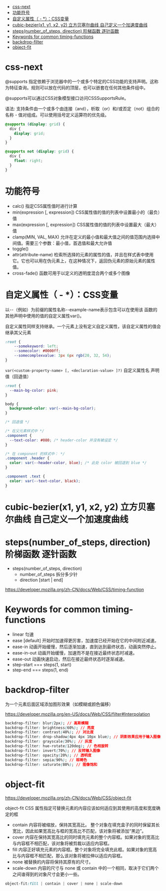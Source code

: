 <!-- TOC -->

- [css-next](#css-next)
- [功能符号](#功能符号)
- [自定义属性（ - *）：CSS变量](#自定义属性---css变量)
- [cubic-bezier(x1, y1, x2, y2) 立方贝塞尔曲线 自己定义一个加速度曲线](#cubic-bezierx1-y1-x2-y2-立方贝塞尔曲线-自己定义一个加速度曲线)
- [steps(number_of_steps, direction) 阶梯函数 逐针函数](#stepsnumber_of_steps-direction-阶梯函数-逐针函数)
- [Keywords for common timing-functions](#keywords-for-common-timing-functions)
- [backdrop-filter](#backdrop-filter)
- [object-fit](#object-fit)

<!-- /TOC -->

# css-next

@supports 指定依赖于浏览器中的一个或多个特定的CSS功能的支持声明。这称为特征查询。规则可以放在代码的顶层，也可以嵌套在任何其他条件组中。

@supports可以通过CSS对象模型接口访问CSSSupportsRule。

语法: 支持条件由一个或多个由连接（and），析取（or）和/或否定（not）组合的名称 - 值对组成。可以使用括号定义运算符的优先级。

```css 
@supports (display: grid) {
  div {
    display: grid;
  }
}

@supports not (display: grid) {
  div {
    float: right;
  }
}
```


# 功能符号

* calc()  指定CSS属性值时进行计算
* min(expression [, expression])   CSS属性值的值的列表中设置最小的（最负）值
* max(expression  [, expression])  CSS属性值的值的列表中设置最大（最大）值
* clamp(MIN, VAL, MAX)  允许在定义的最小值和最大值之间的值范围内选择中间值。需要三个参数：最小值，首选值和最大允许值
* toggle()  
* attr(attribute-name)  检索所选择的元素的属性的值，并且在样式表中使用它。它也可以用在伪元素上，在这种情况下，返回伪元素的原始元素的属性值。
* cross-fade() 函数可用于以定义的透明度混合两个或多个图像

# 自定义属性（ - *）：CSS变量
以--（例如）为前缀的属性名称--example-name表示包含可以在使用该 函数的其他声明中使用的值的自定义属性var()。

自定义属性同样支持继承。一个元素上没有定义自定义属性，该自定义属性的值会继承其父元素

```css 
:root {
    --somekeyword: left;
    --somecolor: #0000ff;
    --somecomplexvalue: 3px 6px rgb(20, 32, 54);
}
```

`var(<custom-property-name> [, <declaration-value> ]?)`
<custom-property-name> 自定义属性名
<declaration-value> 声明值（回退值）

```css
:root {
  --main-bg-color: pink;
}

body {
  background-color: var(--main-bg-color);
}

/* 回退值 */

/* 在父元素样式中 */
.component {
  --text-color: #080; /* header-color 并没有被设定 */
}

/* 在 component 的样式中： */
.component .header {
  color: var(--header-color, blue); /* 此处 color 被回退到 blue */
}

.component .text {
  color: var(--text-color, black);
}

```

# cubic-bezier(x1, y1, x2, y2) 立方贝塞尔曲线 自己定义一个加速度曲线
# steps(number_of_steps, direction) 阶梯函数 逐针函数

* steps(number_of_steps, direction)
    * number_of_steps 拆分多少针
    * direction [start | end]

https://developer.mozilla.org/zh-CN/docs/Web/CSS/timing-function

# Keywords for common timing-functions

* linear 匀速
* ease [default] 开始时加速得更厉害，加速度已经开始在它的中间附近减速。
* ease-in 动画开始缓慢，然后逐渐加速，直到达到最终状态，动画突然停止。
* ease-in-out 动画开始缓慢，加速而不是在接近最终状态时减速。
* ease-out 动画快速启动，然后在接近最终状态时逐渐减速。
* step-start === steps(1, start)
* step-end === steps(1, end)


# backdrop-filter

为一个元素后面区域添加图形效果（如模糊或颜色偏移）

https://developer.mozilla.org/en-US/docs/Web/CSS/filter#Interpolation

```css
backdrop-filter: blur(2px); // 高斯模糊
backdrop-filter: brightness(60%); // 亮度
backdrop-filter: contrast(40%); // 对比度
backdrop-filter: drop-shadow(4px 4px 10px blue); // 阴影效果应用于输入图像
backdrop-filter: grayscale(30%); // 灰度
backdrop-filter: hue-rotate(120deg); // 色相旋转
backdrop-filter: invert(70%); // 反转输入图像
backdrop-filter: opacity(20%); // 透明度
backdrop-filter: sepia(90%); // 棕褐色
backdrop-filter: saturate(80%); // 图像饱和
```

# object-fit

https://developer.mozilla.org/zh-CN/docs/Web/CSS/object-fit

object-fit CSS 属性指定可替换元素的内容应该如何适应到其使用的高度和宽度确定的框

* contain 内容将被缩放，保持其宽高比。 整个对象在填充盒子的同时保留其长宽比，因此如果宽高比与框的宽高比不匹配，该对象将被添加“黑边”。
* cover 内容在保持其宽高比的同时填充元素的整个内容框。如果对象的宽高比与内容框不相匹配，该对象将被剪裁以适应内容框。
* fill 内容正好填充元素的内容框。整个对象将完全填充此框。如果对象的宽高比与内容框不相匹配，那么该对象将被拉伸以适应内容框。
* none 被替换的内容将保持其原有的尺寸。
* scale-down 内容的尺寸与 none 或 contain 中的一个相同，取决于它们两个之间谁得到的对象尺寸会更小一些。

```css
object-fit:fill | contain | cover | none | scale-down
```